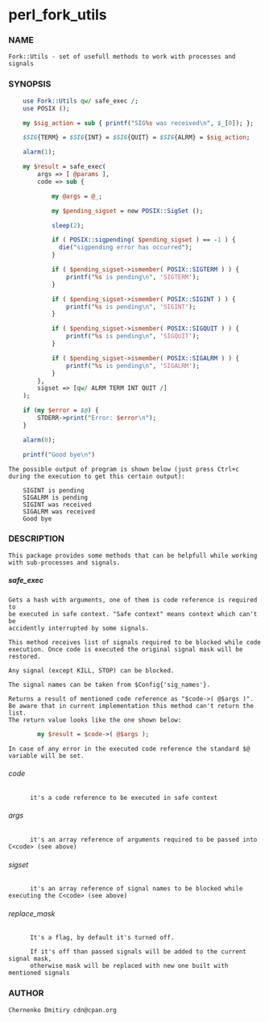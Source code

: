 # perl_fork_utils

### NAME

    Fork::Utils - set of usefull methods to work with processes and signals

### SYNOPSIS

```perl
    use Fork::Utils qw/ safe_exec /;
    use POSIX ();

    my $sig_action = sub { printf("SIG%s was received\n", $_[0]); };

    $SIG{TERM} = $SIG{INT} = $SIG{QUIT} = $SIG{ALRM} = $sig_action;

    alarm(1);

    my $result = safe_exec(
        args => [ @params ],
        code => sub {

            my @args = @_;

            my $pending_sigset = new POSIX::SigSet ();

            sleep(2);

            if ( POSIX::sigpending( $pending_sigset ) == -1 ) {
              die("sigpending error has occurred");
            }

            if ( $pending_sigset->ismember( POSIX::SIGTERM ) ) {
                printf("%s is pending\n", 'SIGTERM');
            }

            if ( $pending_sigset->ismember( POSIX::SIGINT ) ) {
                printf("%s is pending\n", 'SIGINT');
            }

            if ( $pending_sigset->ismember( POSIX::SIGQUIT ) ) {
                printf("%s is pending\n", 'SIGQUIT');
            }

            if ( $pending_sigset->ismember( POSIX::SIGALRM ) ) {
                printf("%s is pending\n", 'SIGALRM');
            }
        },
        sigset => [qw/ ALRM TERM INT QUIT /]
    );

    if (my $error = $@) {
        STDERR->print("Error: $error\n");
    }

    alarm(0);

    printf("Good bye\n")
```

    The possible output of program is shown below (just press Ctrl+c during the execution to get this certain output):

```text
    SIGINT is pending
    SIGALRM is pending
    SIGINT was received
    SIGALRM was received
    Good bye
```

### DESCRIPTION

    This package provides some methods that can be helpfull while working
    with sub-processes and signals.

##### safe_exec
    Gets a hash with arguments, one of them is code reference is required to
    be executed in safe context. "Safe context" means context which can't be
    accidently interrupted by some signals.

    This method receives list of signals required to be blocked while code
    execution. Once code is executed the original signal mask will be
    restored.

    Any signal (except KILL, STOP) can be blocked.

    The signal names can be taken from $Config{'sig_names'}.

    Returns a result of mentioned code reference as "$code->( @$args )".
    Be aware that in current implementation this method can't return the list.
    The return value looks like the one shown below:

```perl
        my $result = $code->( @$args );
```

    In case of any error in the executed code reference the standard $@
    variable will be set.

###### code

          it's a code reference to be executed in safe context

###### args

          it's an array reference of arguments required to be passed into C<code> (see above)

###### sigset

          it's an array reference of signal names to be blocked while executing the C<code> (see above)

###### replace_mask

          It's a flag, by default it's turned off.
  
          If it's off than passed signals will be added to the current signal mask,
          otherwise mask will be replaced with new one built with mentioned signals

### AUTHOR
    Chernenko Dmitiry cdn@cpan.org
